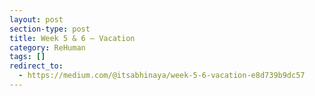 ```yaml
---
layout: post
section-type: post
title: Week 5 & 6 — Vacation
category: ReHuman	
tags: []
redirect_to:
  - https://medium.com/@itsabhinaya/week-5-6-vacation-e8d739b9dc57
---
```

